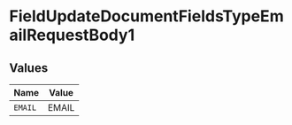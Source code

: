 # FieldUpdateDocumentFieldsTypeEmailRequestBody1


## Values

| Name    | Value   |
| ------- | ------- |
| `EMAIL` | EMAIL   |